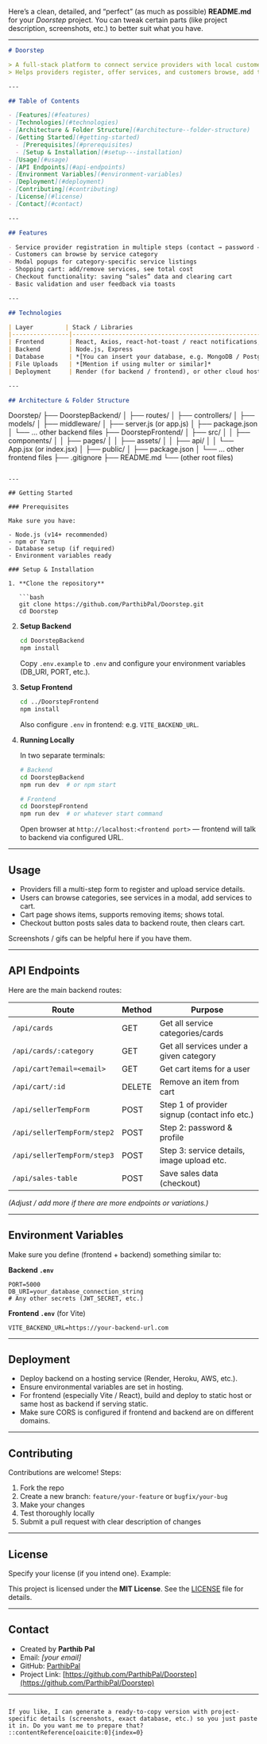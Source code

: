 Here’s a clean, detailed, and “perfect” (as much as possible) **README.md** for your *Doorstep* project. You can tweak certain parts (like project description, screenshots, etc.) to better suit what you have.

---

```markdown
# Doorstep

> A full-stack platform to connect service providers with local customers.  
> Helps providers register, offer services, and customers browse, add to cart, and checkout.

---

## Table of Contents

- [Features](#features)  
- [Technologies](#technologies)  
- [Architecture & Folder Structure](#architecture--folder-structure)  
- [Getting Started](#getting-started)  
  - [Prerequisites](#prerequisites)  
  - [Setup & Installation](#setup---installation)  
- [Usage](#usage)  
- [API Endpoints](#api-endpoints)  
- [Environment Variables](#environment-variables)  
- [Deployment](#deployment)  
- [Contributing](#contributing)  
- [License](#license)  
- [Contact](#contact)

---

## Features

- Service provider registration in multiple steps (contact → password → service details + media)  
- Customers can browse by service category  
- Modal popups for category-specific service listings  
- Shopping cart: add/remove services, see total cost  
- Checkout functionality: saving “sales” data and clearing cart  
- Basic validation and user feedback via toasts  

---

## Technologies

| Layer         | Stack / Libraries                                      |
|----------------|---------------------------------------------------------|
| Frontend       | React, Axios, react-hot-toast / react notifications, CSS |
| Backend        | Node.js, Express                                        |
| Database       | *[You can insert your database, e.g. MongoDB / PostgreSQL]* |
| File Uploads   | *[Mention if using multer or similar]*                 |
| Deployment     | Render (for backend / frontend), or other cloud hosting |

---

## Architecture & Folder Structure

```

Doorstep/
├── DoorstepBackend/
│   ├── routes/
│   ├── controllers/
│   ├── models/
│   ├── middleware/
│   ├── server.js (or app.js)
│   ├── package.json
│   └── ... other backend files
├── DoorstepFrontend/
│   ├── src/
│   │   ├── components/
│   │   ├── pages/
│   │   ├── assets/
│   │   ├── api/
│   │   └── App.jsx (or index.jsx)
│   ├── public/
│   ├── package.json
│   └── ... other frontend files
├── .gitignore
├── README.md
└── (other root files)

````

---

## Getting Started

### Prerequisites

Make sure you have:

- Node.js (v14+ recommended)  
- npm or Yarn  
- Database setup (if required)  
- Environment variables ready  

### Setup & Installation

1. **Clone the repository**

   ```bash
   git clone https://github.com/ParthibPal/Doorstep.git
   cd Doorstep
````

2. **Setup Backend**

   ```bash
   cd DoorstepBackend
   npm install
   ```

   Copy `.env.example` to `.env` and configure your environment variables (DB\_URI, PORT, etc.).

3. **Setup Frontend**

   ```bash
   cd ../DoorstepFrontend
   npm install
   ```

   Also configure `.env` in frontend: e.g. `VITE_BACKEND_URL`.

4. **Running Locally**

   In two separate terminals:

   ```bash
   # Backend
   cd DoorstepBackend
   npm run dev  # or npm start

   # Frontend
   cd DoorstepFrontend
   npm run dev  # or whatever start command
   ```

   Open browser at `http://localhost:<frontend port>` — frontend will talk to backend via configured URL.

---

## Usage

* Providers fill a multi-step form to register and upload service details.
* Users can browse categories, see services in a modal, add services to cart.
* Cart page shows items, supports removing items; shows total.
* Checkout button posts sales data to backend route, then clears cart.

Screenshots / gifs can be helpful here if you have them.

---

## API Endpoints

Here are the main backend routes:

| Route                       | Method | Purpose                                       |
| --------------------------- | ------ | --------------------------------------------- |
| `/api/cards`                | GET    | Get all service categories/cards              |
| `/api/cards/:category`      | GET    | Get all services under a given category       |
| `/api/cart?email=<email>`   | GET    | Get cart items for a user                     |
| `/api/cart/:id`             | DELETE | Remove an item from cart                      |
| `/api/sellerTempForm`       | POST   | Step 1 of provider signup (contact info etc.) |
| `/api/sellerTempForm/step2` | POST   | Step 2: password & profile                    |
| `/api/sellerTempForm/step3` | POST   | Step 3: service details, image upload etc.    |
| `/api/sales-table`          | POST   | Save sales data (checkout)                    |

*(Adjust / add more if there are more endpoints or variations.)*

---

## Environment Variables

Make sure you define (frontend + backend) something similar to:

**Backend `.env`**

```
PORT=5000
DB_URI=your_database_connection_string
# Any other secrets (JWT_SECRET, etc.)
```

**Frontend `.env`** (for Vite)

```
VITE_BACKEND_URL=https://your-backend-url.com
```

---

## Deployment

* Deploy backend on a hosting service (Render, Heroku, AWS, etc.).
* Ensure environmental variables are set in hosting.
* For frontend (especially Vite / React), build and deploy to static host or same host as backend if serving static.
* Make sure CORS is configured if frontend and backend are on different domains.

---

## Contributing

Contributions are welcome! Steps:

1. Fork the repo
2. Create a new branch: `feature/your-feature` or `bugfix/your-bug`
3. Make your changes
4. Test thoroughly locally
5. Submit a pull request with clear description of changes

---

## License

Specify your license (if you intend one). Example:

This project is licensed under the **MIT License**. See the [LICENSE](LICENSE) file for details.

---

## Contact

* Created by **Parthib Pal**
* Email: *\[your email]*
* GitHub: [ParthibPal](https://github.com/ParthibPal)
* Project Link: [https://github.com/ParthibPal/Doorstep](https://github.com/ParthibPal/Doorstep)

---

```

If you like, I can generate a ready-to-copy version with project-specific details (screenshots, exact database, etc.) so you just paste it in. Do you want me to prepare that?
::contentReference[oaicite:0]{index=0}
```
